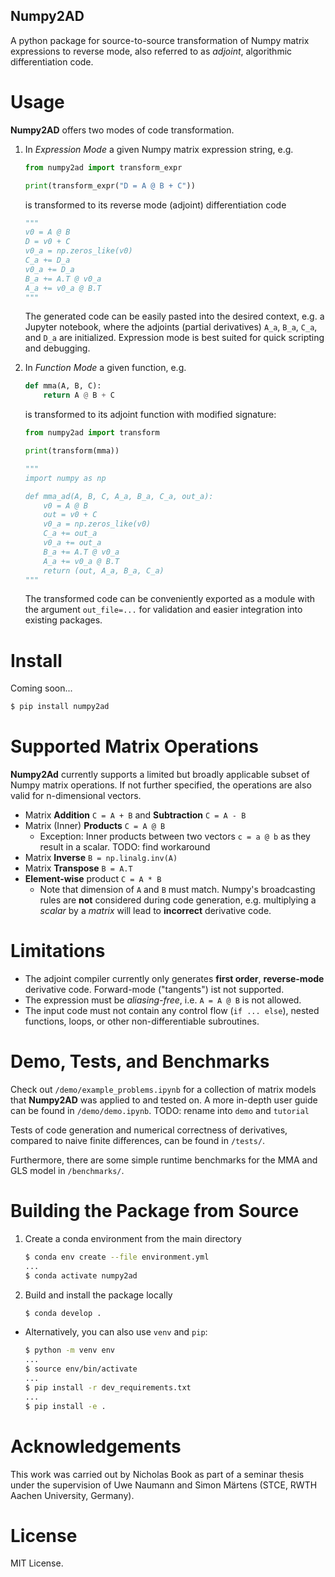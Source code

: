 ## Numpy2AD

A python package for source-to-source transformation of Numpy matrix expressions to reverse mode, also referred to as *adjoint*, algorithmic differentiation code.
# Usage
**Numpy2AD** offers two modes of code transformation.
1. In *Expression Mode* a given Numpy matrix expression string, e.g.
    ```python
    from numpy2ad import transform_expr
    
    print(transform_expr("D = A @ B + C"))
    ```
    is transformed to its reverse mode (adjoint) differentiation code
    ```python
    """
    v0 = A @ B
    D = v0 + C
    v0_a = np.zeros_like(v0)
    C_a += D_a
    v0_a += D_a
    B_a += A.T @ v0_a
    A_a += v0_a @ B.T
    """
    ```
    The generated code can be easily pasted into the desired context, e.g. a Jupyter notebook, where the adjoints (partial derivatives) `A_a`, `B_a`, `C_a`, and `D_a` are initialized. Expression mode is best suited for quick scripting and debugging. 
2. In *Function Mode* a given function, e.g.
    ```python
    def mma(A, B, C):
        return A @ B + C
    ```
    is transformed to its adjoint function with modified signature:
    ```python
    from numpy2ad import transform

    print(transform(mma))
    ```
    ```python
    """
    import numpy as np

    def mma_ad(A, B, C, A_a, B_a, C_a, out_a):
        v0 = A @ B
        out = v0 + C
        v0_a = np.zeros_like(v0)
        C_a += out_a
        v0_a += out_a
        B_a += A.T @ v0_a
        A_a += v0_a @ B.T
        return (out, A_a, B_a, C_a)
    """
    ```
    
    The transformed code can be conveniently exported as a module with the argument `out_file=...` for validation and easier integration into existing packages.

# Install
Coming soon...
```bash
$ pip install numpy2ad
```

# Supported Matrix Operations

**Numpy2Ad** currently supports a limited but broadly applicable subset of Numpy matrix operations. If not further specified, the operations are also valid for n-dimensional vectors.

- Matrix **Addition** `C = A + B` and **Subtraction** `C = A - B`
- Matrix (Inner) **Products** `C = A @ B`
    - Exception: Inner products between two vectors `c = a @ b` as they result in a scalar. 
    TODO: find workaround
- Matrix **Inverse** `B = np.linalg.inv(A)`
- Matrix **Transpose** `B = A.T`
- **Element-wise** product `C = A * B`
    - Note that dimension of `A` and `B` must match. Numpy's broadcasting rules are **not** considered during code generation, e.g. multiplying a *scalar* by a *matrix* will lead to **incorrect** derivative code.

# Limitations
- The adjoint compiler currently only generates **first order**, **reverse-mode** derivative code. Forward-mode ("tangents") ist not supported.
- The expression must be *aliasing-free*, i.e. `A = A @ B` is not allowed.
- The input code must not contain any control flow (`if ... else`), nested functions, loops, or other non-differentiable subroutines.

# Demo, Tests, and Benchmarks

Check out `/demo/example_problems.ipynb` for a collection of matrix models that **Numpy2AD** was applied to and tested on. A more in-depth user guide can be found in `/demo/demo.ipynb`. TODO: rename into `demo` and `tutorial`

Tests of code generation and numerical correctness of derivatives, compared to naive finite differences, can be found in `/tests/`.

Furthermore, there are some simple runtime benchmarks for the MMA and GLS model in `/benchmarks/`.

# Building the Package from Source
1. Create a conda environment from the main directory
    ```bash
    $ conda env create --file environment.yml
    ...
    $ conda activate numpy2ad
    ```
2. Build and install the package locally 
    ```bash
    $ conda develop .
    ```

- Alternatively, you can also use `venv` and `pip`:
    ```bash
    $ python -m venv env 
    ...
    $ source env/bin/activate
    ...
    $ pip install -r dev_requirements.txt
    ...
    $ pip install -e .
    ```

# Acknowledgements
This work was carried out by Nicholas Book as part of a seminar thesis under the supervision of Uwe Naumann and Simon Märtens (STCE, RWTH Aachen University, Germany).

# License
MIT License.
